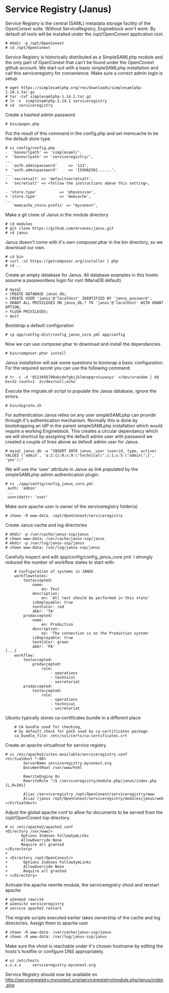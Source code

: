 # Service Registry (Janus)
Service Registry is the central (SAML) metadata storage facility of the OpenConext suite. Without ServiceRegistry, Engineblock won't work.
By default all tools will be installed under the /opt/OpenConext application root.
```
# mkdir -p /opt/OpenConext
# cd /opt/OpenConext
```
Service Registry is historically distributed as a SimpleSAMLphp module and the only part of OpenConext that can't be found under the OpenConext github account.
We start out with a basic simpleSAMLphp installation and call this serviceregistry for convenience. Make sure a correct admin login is setup.
```
# wget https://simplesamlphp.org/res/downloads/simplesamlphp-1.14.1.tar.gz
# tar -zxf simplesamlphp-1.14.1.tar.gz
# ln -s  simplesamlphp-1.14.1 serviceregistry
# cd  serviceregistry
```
Create a hashed admin password
```
# bin/pwgen.php
```
Put the result of this command in the config.php and set memcache to be the default store type.
```
# vi config/config.php
-  'baseurlpath' => 'simplesaml/',
+  'baseurlpath' => 'serviceregistry/',
...
-  'auth.adminpassword' 	=> '123',
+  'auth.adminpassword' 	=> '{SSHA256}......',
...
-  'secretsalt' => 'defaultsecretsalt',
+  'secretsalt' => <follow the instructions above this setting>,

- 'store.type'			=> 'phpsession',
+ 'store.type'			=> 'memcache',
...
   'memcache_store.prefix' => "myconext",
```
Make a git clone of Janus in the module directory
```
# cd modules
# git clone https://github.com/mrvanes/janus.git
# cd janus
```
Janus doesn't come with it's own composer.phar in the bin directory, so we download our own.
```
# cd bin
# curl -sS https://getcomposer.org/installer | php
# cd ..
```
Create an empty database for Janus. All database examples in this howto assume a passwordless login for root (MariaDB default).
```
# mysql
> CREATE DATABASE janus_db;
> CREATE USER 'janus'@'localhost' IDENTIFIED BY 'janus_password';
> GRANT ALL PRIVILEGES ON janus_db.* TO 'janus'@'localhost' WITH GRANT OPTION;
> FLUSH PRIVILEGES;
> quit
```
Bootstrap a default configuration
```
# cp app/config-dist/config_janus_core.yml app/config
```
Now we can use composer.phar to download and install the dependancies.
```
# bin/composer.phar install
```
Janus installation will ask some questions to bootsrap a basic configuration. For the required secret you can use the following command:
```
# tr -c -d '0123456789abcdefghijklmnopqrstuvwxyz' </dev/urandom | dd bs=32 count=1 	2>/dev/null;echo
```
Execute the migrate.sh script to populate the Janus database, ignore the errors.
```
# bin/migrate.sh
```
For authentication Janus relies on any user simpleSAMLphp can provide through it's authentication mechanism. Normally this is done by bootstrapping an IdP in the parent simpleSAMLphp installation which would require a working Engineblock. This creates a circular dependancy which we will shortcut by assigning the default admin user with password we created a couple of lines above as default admin user for Janus.
```
# mysql janus_db -e "INSERT INTO janus__user (userid, type, active) VALUES ('admin', 'a:2:{i:0;s:9:\"technical\";i:1;s:5:\"admin\";}', 'yes');"
```
We will use the 'user' attribute in Janus as link populated by the simpleSAMLphp admin authentication plugin.
```
# vi ./app/config/config_janus_core.yml
 auth: 'admin'
 ...
 useridattr: 'user'
```
Make sure apache user is owner of the serviceregistry folder(s)
```
# chown -R www-data. /opt/OpenConext/serviceregistry
```
Create Janus cache and log directories
```
# mkdir -p /var/cache/janus-ssp/janus
# chown www-data: /var/cache/janus-ssp/janus
# mkdir -p /var/log/janus-ssp/janus
# chown www-data: /var/log/janus-ssp/janus
```
Carefully inspect and edit app/config/config_janus_core.yml. I strongly reduced the number of workflow states to start with:
```
    # Configuration of systems in JANUS
    workflowstates:
        testaccepted:
            name:
                en: Test
            description:
                en: 'All test should be performed in this state'
            isDeployable: true
            textColor: red
            abbr: 'TA'
        prodaccepted:
            name:
                en: Production
            description:
                en: 'The connection is on the Production system'
            isDeployable: true
            textColor: green
            abbr: 'PA'
[...]
    workflow:
        testaccepted:
            prodaccepted:
                role:
                    - operations
                    - technical
                    - secretariat
        prodaccepted:
            testaccepted:
                role:
                    - operations
                    - technical
                    - secretariat
```
Ubuntu typically stores ca-certificates bundle in a different place
```
    # CA bundle used for checking,
    # by default check for path used by ca-certificates package
    ca_bundle_file: /etc/ssl/certs/ca-certificates.crt
```
Create an apache virtualhost for service registry
```
# vi /etc/apache2/sites-available/serviceregistry.conf
<VirtualHost *:80>
        ServerName serviceregistry.myconext.org
        DocumentRoot /var/www/html

        RewriteEngine On
        RewriteRule ^/$ /serviceregistry/module.php/janus/index.php [L,R=301]

        Alias /serviceregistry /opt/OpenConext/serviceregistry/www
        Alias /janus /opt/OpenConext/serviceregistry/modules/janus/web
</VirtualHost>
```
Adjust the global apache conf to allow for documents to be served from the /opt/OpenConext top directory.
```
# vi /etc/apache2/apache2.conf
<Directory /var/www/> 
       Options Indexes FollowSymLinks 
       AllowOverride None 
       Require all granted 
</Directory>
+
+ <Directory /opt/OpenConext/> 
+       Options Indexes FollowSymLinks 
+       AllowOverride None 
+       Require all granted 
+ </Directory>
```
Activate the  apache rewrite module, the serviceregistry vhost and rerstart apache
```
# a2enmod rewrite
# a2ensite serviceregistry
# service apache2 restart
```
The migrate scripte executed earlier takes ownership of the cache and log directories. Assign them to apache user
```
# chown -R www-data: /var/cache/janus-ssp/janus
# chown -R www-data: /var/log/janus-ssp/janus
```
Make sure the vhost is reachable under it's chosen hostname by editing the hosts's hostfile or configure DNS appropriately.
```
# vi /etc/hosts
x.x.x.x		serviceregistry.myconext.org
```
Service Registry should now be available on http://serviceregistry.myconext.org/serviceregistry/module.php/janus/index.php
